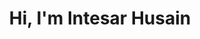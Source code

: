 ---
title: "Hi, I'm Intesar Husain"
intro: "I'm a multifaceted builder who thrives at the intersection of creativity, strategy, and execution. From CRM automation to product design, I love solving real problems."
lights_me_up:
  - "Turning abstract ideas into tangible products"
  - "Collaborating with curious, driven people"
  - "Experimenting with tools and workflows"
photo_alt: "Intesar Husain - Product Builder and Creative Leader"
---